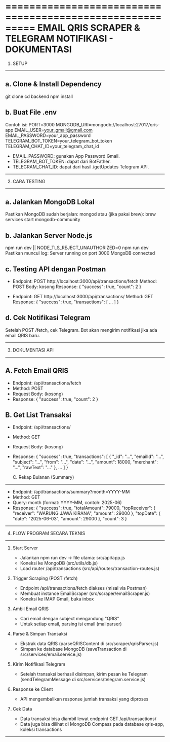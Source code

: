 =========================================================
EMAIL QRIS SCRAPER & TELEGRAM NOTIFIKASI - DOKUMENTASI
=========================================================

1. SETUP
--------

a. Clone & Install Dependency
-----------------------------
git clone <repo-url>
cd backend
npm install

b. Buat File .env
-----------------
Contoh isi:
PORT=3000
MONGODB_URI=mongodb://localhost:27017/qris-app
EMAIL_USER=your_gmail@gmail.com
EMAIL_PASSWORD=your_app_password
TELEGRAM_BOT_TOKEN=your_telegram_bot_token
TELEGRAM_CHAT_ID=your_telegram_chat_id

- EMAIL_PASSWORD: gunakan App Password Gmail.
- TELEGRAM_BOT_TOKEN: dapat dari BotFather.
- TELEGRAM_CHAT_ID: dapat dari hasil /getUpdates Telegram API.

---------------------------------------------------------

2. CARA TESTING
---------------

a. Jalankan MongoDB Lokal
-------------------------
Pastikan MongoDB sudah berjalan:
mongod
atau (jika pakai brew):
brew services start mongodb-community

b. Jalankan Server Node.js
--------------------------
npm run dev || NODE_TLS_REJECT_UNAUTHORIZED=0 npm run dev
Pastikan muncul log:
Server running on port 3000
MongoDB connected

c. Testing API dengan Postman
-----------------------------
- Endpoint: POST http://localhost:3000/api/transactions/fetch
  Method: POST
  Body: kosong
  Response:
  { "success": true, "count": 2 }

- Endpoint: GET http://localhost:3000/api/transactions/
  Method: GET
  Response:
  { "success": true, "transactions": [ ... ] }

d. Cek Notifikasi Telegram
-------------------------
Setelah POST /fetch, cek Telegram. Bot akan mengirim notifikasi jika ada email QRIS baru.

---------------------------------------------------------

3. DOKUMENTASI API
------------------

A. Fetch Email QRIS
-------------------
- Endpoint: /api/transactions/fetch
- Method: POST
- Request Body: (kosong)
- Response:
  {
    "success": true,
    "count": 2
  }

B. Get List Transaksi
---------------------
- Endpoint: /api/transactions/
- Method: GET
- Request Body: (kosong)
- Response:
  {
    "success": true,
    "transactions": [
      {
        "_id": "...",
        "emailId": "...",
        "subject": "...",
        "from": "...",
        "date": "...",
        "amount": 18000,
        "merchant": "...",
        "rawText": "..."
      },
      ...
    ]
  }

  C. Rekap Bulanan (Summary)
--------------------------
- Endpoint: /api/transactions/summary?month=YYYY-MM
- Method: GET
- Query: month (format: YYYY-MM, contoh: 2025-06)
- Response:
  {
    "success": true,
    "totalAmount": 79000,
    "topReceiver": { "receiver": "WARUNG JAWA KIRANA", "amount": 29000 },
    "topDate": { "date": "2025-06-03", "amount": 29000 },
    "count": 3
  }

---------------------------------------------------------

4. FLOW PROGRAM SECARA TEKNIS
-----------------------------

1. Start Server
   - Jalankan npm run dev -> file utama: src/api/app.js
   - Koneksi ke MongoDB (src/utils/db.js)
   - Load router /api/transactions (src/api/routes/transaction-routes.js)

2. Trigger Scraping (POST /fetch)
   - Endpoint /api/transactions/fetch diakses (misal via Postman)
   - Membuat instance EmailScraper (src/scraper/emailScraper.js)
   - Koneksi ke IMAP Gmail, buka inbox

3. Ambil Email QRIS
   - Cari email dengan subject mengandung "QRIS"
   - Untuk setiap email, parsing isi email (mailparser)

4. Parse & Simpan Transaksi
   - Ekstrak data QRIS (parseQRISContent di src/scraper/qrisParser.js)
   - Simpan ke database MongoDB (saveTransaction di src/services/email.service.js)

5. Kirim Notifikasi Telegram
   - Setelah transaksi berhasil disimpan, kirim pesan ke Telegram (sendTelegramMessage di src/services/telegram.service.js)

6. Response ke Client
   - API mengembalikan response jumlah transaksi yang diproses

7. Cek Data
   - Data transaksi bisa diambil lewat endpoint GET /api/transactions/
   - Data juga bisa dilihat di MongoDB Compass pada database qris-app, koleksi transactions

---------------------------------------------------------
